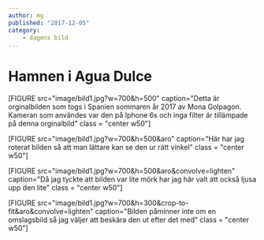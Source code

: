 ```yaml
---
author: mg
published: "2017-12-05"
category:
    - dagens bild
...
```

Hamnen i Agua Dulce
==================================
[FIGURE src="image/bild1.jpg?w=700&h=500" caption="Detta är orginalbilden som togs i Spanien sommaren år 2017 av Mona Golpagon. Kameran som användes var den på Iphone 6s och inga filter är tillämpade på denna orginalbild" class = "center w50"]


[FIGURE src="image/bild1.jpg?w=700&h=500&aro" caption="Här har jag roterat bilden så att man lättare kan se den ur rätt vinkel" class = "center w50"]

[FIGURE src="image/bild1.jpg?w=700&h=500&aro&convolve=lighten" caption="Då jag tyckte att bilden var lite mörk har jag här valt att också ljusa upp den lite" class = "center w50"]


[FIGURE src="image/bild1.jpg?w=700&h=300&crop-to-fit&aro&convolve=lighten" caption="Bilden påminner inte om en omslagsbild så jag väljer att beskära den ut efter det med" class = "center w50"]
